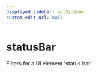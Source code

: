 ```yaml
---
displayed_sidebar: apiSidebar
custom_edit_url: null
---
```

# statusBar

Filters for a UI element 'status bar'.

